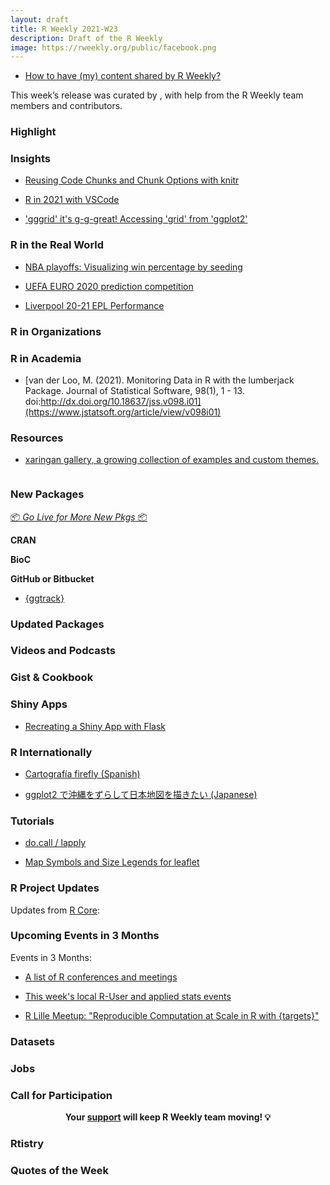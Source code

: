 ```yaml
---
layout: draft
title: R Weekly 2021-W23
description: Draft of the R Weekly
image: https://rweekly.org/public/facebook.png
---
```



+ [How to have (my) content shared by R Weekly?](https://github.com/rweekly/rweekly.org#how-to-have-my-content-shared-by-r-weekly)

This week’s release was curated by [](), with help from the R Weekly team members and contributors.



###  Highlight



### Insights

+ [Reusing Code Chunks and Chunk Options with knitr](https://yihui.org/en/2021/05/knitr-reuse/)

+ [R in 2021 with VSCode](https://datamares.netlify.app/en/post/r-vscode/)

+ ['gggrid' it's g-g-great! Accessing 'grid' from 'ggplot2'](https://www.stat.auckland.ac.nz/~paul/Reports/gggrid/gggrid.html)

### R in the Real World

+ [NBA playoffs: Visualizing win percentage by seeding](https://statisticaloddsandends.wordpress.com/2021/06/02/nba-playoffs-visualizing-win-percentage-by-seeding/)

+ [UEFA EURO 2020 prediction competition](http://sandsynligvis.dk/2021/06/02/uefa-euro-2020-prediction-competition/)

+ [Liverpool 20-21 EPL Performance](https://rodserr.github.io/logbook/posts/2021-05-31-liverpool-20-21-epl-performance/)

###  R in Organizations




###  R in Academia

+ [van der Loo, M. (2021). Monitoring Data in R with the lumberjack Package. Journal of Statistical Software, 98(1), 1 - 13. doi:http://dx.doi.org/10.18637/jss.v098.i01](https://www.jstatsoft.org/article/view/v098i01)

###  Resources

+ [xaringan gallery, a growing collection of examples and custom themes.](https://xaringan.gallery/)

![]()

###  New Packages

<p class="added-hostname"><a href="https://rweekly.org/live" target="_blank" class="externalLink">📦 <i>Go Live for More New Pkgs</i> 📦</a></p>

**CRAN**




**BioC**



**GitHub or Bitbucket**

+ [{ggtrack}](https://github.com/mrjoh3/ggtrack)

### Updated Packages



###  Videos and Podcasts



### Gist & Cookbook



### Shiny Apps

+ [Recreating a Shiny App with Flask](https://www.jumpingrivers.com/blog/r-shiny-python-flask/)

### R Internationally

+ [Cartografía firefly (Spanish)](https://dominicroye.github.io/es/2021/cartograf%C3%ADa-firefly/)

+ [ggplot2 で沖縄をずらして日本地図を描きたい (Japanese)](https://ill-identified.hatenablog.com/entry/2021/05/30/180927)

###  Tutorials

+ [do.call / lapply](https://shikokuchuo.net/posts/09-docall-lapply/)

+ [Map Symbols and Size Legends for leaflet](https://roh.engineering/posts/2021/05/map-symbols-and-size-legends-for-leaflet/)

###  R Project Updates

Updates from [R Core](http://developer.r-project.org/blosxom.cgi/R-devel/NEWS):


###  Upcoming Events in 3 Months

Events in 3 Months:

+ [A list of R conferences and meetings](https://jumpingrivers.github.io/meetingsR/events.html)

+ [This week's local R-User and applied stats events](https://community.rstudio.com/c/irl)

+ [R Lille Meetup: "Reproducible Computation at Scale in R with {targets}"](https://www.meetup.com/R-Lille/events/277902715/)


### Datasets



### Jobs



###  Call for Participation


<p class="hide-support added-hostname support-rweekly" style="text-align: center;font-weight: bold;">Your <a class="non-visited externalLink" href="https://www.patreon.com/rweekly" onclick="pas(this)">support</a> will keep R Weekly team moving! 💡</p>

### Rtistry





###  Quotes of the Week

